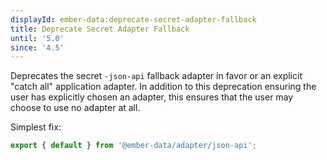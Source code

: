 ```yaml
---
displayId: ember-data:deprecate-secret-adapter-fallback
title: Deprecate Secret Adapter Fallback
until: '5.0'
since: '4.5'
---
```


Deprecates the secret `-json-api` fallback adapter in favor or an explicit "catch all" application adapter. In addition to this deprecation ensuring the user has explicitly chosen an adapter, this ensures that the user may choose to use no adapter at all.

Simplest fix:

```js {data-filename=/app/adapters/application.js}
export { default } from '@ember-data/adapter/json-api';
```
